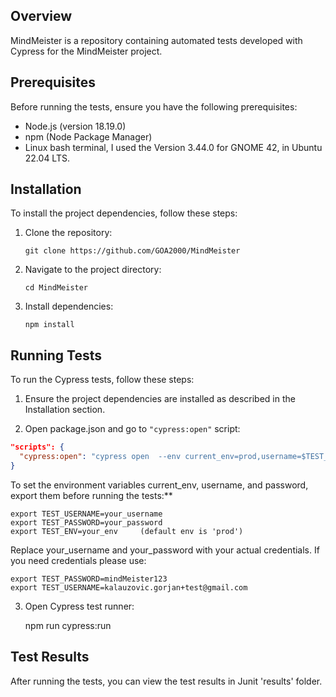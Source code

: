 ## Overview

MindMeister is a repository containing automated tests developed with Cypress for the MindMeister project.

## Prerequisites

Before running the tests, ensure you have the following prerequisites:

- Node.js (version 18.19.0)
- npm (Node Package Manager)
- Linux bash terminal, I used the Version 3.44.0 for GNOME 42, in Ubuntu 22.04 LTS.

## Installation

To install the project dependencies, follow these steps:

1. Clone the repository:

    ```git clone https://github.com/GOA2000/MindMeister```

2. Navigate to the project directory:

    ```cd MindMeister```

3. Install dependencies:

     ```npm install```

## Running Tests

To run the Cypress tests, follow these steps:

1. Ensure the project dependencies are installed as described in the Installation section.

2. Open package.json and go to `"cypress:open"` script:

```json
"scripts": {
  "cypress:open": "cypress open  --env current_env=prod,username=$TEST_USERNAME,password=$TEST_PASSWORD"
}
```
To set the environment variables current_env, username, and password, export them before running the tests:**

    export TEST_USERNAME=your_username
    export TEST_PASSWORD=your_password
    export TEST_ENV=your_env     (default env is 'prod')

Replace your_username and your_password with your actual credentials. If you need credentials please use:

    export TEST_PASSWORD=mindMeister123
    export TEST_USERNAME=kalauzovic.gorjan+test@gmail.com

3. Open Cypress test runner:

    npm run cypress:run

## Test Results

After running the tests, you can view the test results in Junit 'results' folder. 
